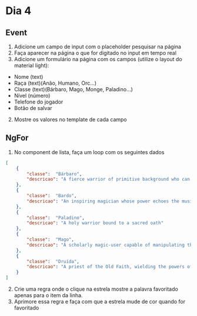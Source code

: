# Dia 4

## Event

1. Adicione um campo de input com o placeholder pesquisar na página
2. Faça aparecer na página o que for digitado no input em tempo real
3. Adicione um formulário na página com os campos (utilize o layout do material light):
- Nome (text)
- Raça (text)(Anão, Humano, Orc...)
- Classe (text)(Bárbaro, Mago, Monge, Paladino...)
- Nível (número)
- Telefone do jogador
- Botão de salvar

2. Mostre os valores no template de cada campo

##  NgFor

1.  No component de lista, faça  um loop com os seguintes dados
```json
[
    {
        "classe":  "Bárbaro",
        "descricao": "A fierce warrior of primitive background who can enter a battle rage"
    },
    {
        "classe":  "Bardo",
        "descricao": "An inspiring magician whose power echoes the music of creation"
    },
    {
        "classe":  "Paladino",
        "descricao": "A holy warrior bound to a sacred oath"
    },
    {
        "classe":  "Mago",
        "descricao": "A scholarly magic-user capable of manipulating the structures of reality"
    },
    {
        "classe":  "Druída",
        "descricao": "A priest of the Old Faith, wielding the powers of nature and adopting animal forms"
    }
]
```
2. Crie uma regra onde o clique na estrela mostre a palavra favoritado apenas para o item da linha.
3. Aprimore essa regra e faça com que a estrela mude de cor quando for favoritado
